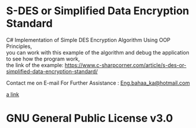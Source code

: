 # S-DES or Simplified Data Encryption Standard


C# Implementation of Simple DES Encryption Algorithm Using OOP Principles,<br>
you can work with this example of the algorithm and debug the application to see how the program work,<br>
the link of the example:
https://www.c-sharpcorner.com/article/s-des-or-simplified-data-encryption-standard/

Contact me on E-mail For Further Assistance : Eng.bahaa_ka@hotmail.com

[a link](https://github.com/bahaa-ka/S-DES-CSharp-Implementation-By-KoN/blob/master/LICENSE)

# GNU General Public License v3.0
